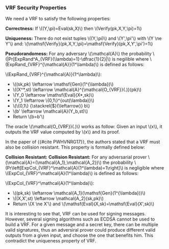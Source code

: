 

### VRF Security Properties
We need a VRF to satisfy the following properties:

**Correctness:** If \\((Y,\pi)=Eval(sk,X)\\) then \\(Verify(pk,X,Y,\pi)=1\\)

**Uniqueness:** There do not exist tuples \\((Y,\pi)\\) and \\(Y',\pi'\\) with \\(Y \ne Y'\\) and:
\\(\mathsf{Verify}(pk,X,Y,\pi)=\mathsf{Verify}(pk,X,Y',\pi')=1\\)

**Pseudorandomess:** For any adversary \\(\mathcal{A}\\) the probability \\(|Pr[ExpRand^A_{VRF}(\lambda)=1]-\dfrac{1}{2}|\\) is negilible where \\(ExpRand_{VRF}^{\mathcal{A}}(1^\lambda)\\) is defined as follows:

\\(ExpRand_{VRF}^{\mathcal{A}}(1^\lambda)\\):

- \\((sk,pk) \leftarrow \mathsf{Gen}(1^{\lambda})\\)
- \\((X^*,st) \leftarrow \mathcal{A}^{\mathcal{O_{VRF}}(.)}(pk)\\)
- \\(Y_0 \leftarrow \mathsf{Eval}(X*,sk)\\)
- \\(Y_1 \leftarrow \\{0,1\\}^{out(\lambda)}\\)
- \\(\\{0,1\\} {\stackrel{\$}{\leftarrow}} b\\)
- \\(b' \leftarrow \mathcal{A}(Y_b,st)\\)
- Return \\(b=b'\\)

The oracle \\(\mathcal{O_{VRF}}(.)\\) works as follow: Given an input \\(x\\), it outputs the VRF value computed by \\(x\\) and its proof.

In the paper of {{#cite PWHVNRG17}}, the authors stated that a VRF must also be collision resistant. This property is formally defined below:

**Collision Resistant:** **Collision Resistant:** For any adversarial prover \\(\mathcal{A}=(\mathcal{A_1},\mathcal{A_2})\\) the probability \\(Pr\left[ExpCol_{VRF}^\mathcal{A}(1^\lambda)=1\right]\\) is negligible where \\(ExpCol_{VRF}^\mathcal{A}(1^\lambda)\\) is defined as follows: 

\\(ExpCol_{VRF}^\mathcal{A}(1^\lambda)\\):

- \\((pk,sk) \leftarrow \mathcal{A_1}(\mathsf{Gen}(1^{\lambda}))\\)
- \\((X,X',st) \leftarrow \mathcal{A_2}(sk,pk)\\)
- Return \\(X \ne X'\\) and \\(\mathsf{Eval}(X,sk)=\mathsf{Eval}(X',sk)\\)


It is interesting to see that, VRF can be used for signing messages. However, several signing algorithms such as ECDSA cannot be used to build a VRF. For a given message and a secret key, there can be multiple valid signatures, thus an adversiral prover could produce different valid outputs from a given input, and choose the one that benefits him. This contradict the uniqueness property of VRF. 


